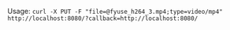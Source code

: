 Usage:
`curl -X PUT -F "file=@fyuse_h264_3.mp4;type=video/mp4" http://localhost:8080/?callback=http://localhost:8080/`

